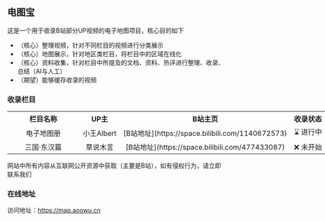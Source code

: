 电图宝
---
这是一个用于收录B站部分UP视频的电子地图项目，核心目的如下  
- （核心）整理视频，针对不同栏目的视频进行分类展示
- （核心）地图展示，针对地区类栏目，将栏目中的区域在线化 
- （核心）资料收集，针对栏目中所提及的文档、资料、热评进行整理、收录、总结（AI与人工）
- （期望）能够缓存收录的视频  

### 收录栏目
<table class="videos" style="width: 100vw;text-align: center">
  <tr>
    <th style="width: 150px">栏目名称</th>
    <th>UP主</th>
    <th>B站主页</th>
    <th>收录状态</th>
  </tr>
  <tr>
    <td>电子地图册</td>
    <td>小王Albert</td>
    <td>[B站地址](https://space.bilibili.com/1140672573)</td>
    <td>⌛ 进行中</td>
  </tr>
  <tr>
    <td>三国·东汉篇</td>
    <td>草说木言</td>
    <td>[B站地址](https://space.bilibili.com/477433087)</td>
    <td>❌ 未开始</td>
  </tr>
</table>
网站中所有内容从互联网公开资源中获取（主要是B站），如有侵权行为，请立即联系我们


### 在线地址
访问地址：https://map.aoowu.cn